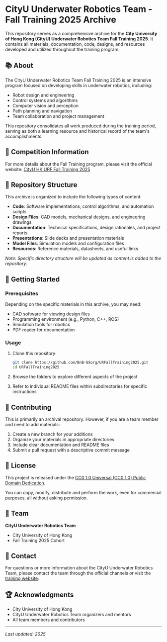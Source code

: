 # CityU Underwater Robotics Team - Fall Training 2025 Archive

This repository serves as a comprehensive archive for the **City University of Hong Kong (CityU) Underwater Robotics Team Fall Training 2025**. It contains all materials, documentation, code, designs, and resources developed and utilized throughout the training program.

## 📚 About

The CityU Underwater Robotics Team Fall Training 2025 is an intensive program focused on developing skills in underwater robotics, including:
- Robot design and engineering
- Control systems and algorithms
- Computer vision and perception
- Path planning and navigation
- Team collaboration and project management

This repository consolidates all work produced during the training period, serving as both a learning resource and historical record of the team's accomplishments.

## 🔗 Competition Information

For more details about the Fall Training program, please visit the official website:
[CityU HK URF Fall Training 2025](https://sites.google.com/view/cityuhkurfalltraining2025/home?authuser=0)

## 📁 Repository Structure

This archive is organized to include the following types of content:

- **Code**: Software implementations, control algorithms, and automation scripts
- **Design Files**: CAD models, mechanical designs, and engineering drawings
- **Documentation**: Technical specifications, design rationales, and project reports
- **Presentations**: Slide decks and presentation materials
- **Model Files**: Simulation models and configuration files
- **Resources**: Reference materials, datasheets, and useful links

*Note: Specific directory structure will be updated as content is added to the repository.*

## 🚀 Getting Started

### Prerequisites

Depending on the specific materials in this archive, you may need:
- CAD software for viewing design files
- Programming environment (e.g., Python, C++, ROS)
- Simulation tools for robotics
- PDF reader for documentation

### Usage

1. Clone this repository:
   ```bash
   git clone https://github.com/BnB-GSorg/URFallTraining2025.git
   cd URFallTraining2025
   ```

2. Browse the folders to explore different aspects of the project
3. Refer to individual README files within subdirectories for specific instructions

## 🤝 Contributing

This is primarily an archival repository. However, if you are a team member and need to add materials:

1. Create a new branch for your additions
2. Organize your materials in appropriate directories
3. Include clear documentation and README files
4. Submit a pull request with a descriptive commit message

## 📄 License

This project is released under the [CC0 1.0 Universal (CC0 1.0) Public Domain Dedication](LICENSE).

You can copy, modify, distribute and perform the work, even for commercial purposes, all without asking permission.

## 👥 Team

**CityU Underwater Robotics Team**
- City University of Hong Kong
- Fall Training 2025 Cohort

## 📧 Contact

For questions or more information about the CityU Underwater Robotics Team, please contact the team through the official channels or visit the [training website](https://sites.google.com/view/cityuhkurfalltraining2025/home?authuser=0).

## 🏆 Acknowledgments

- City University of Hong Kong
- CityU Underwater Robotics Team organizers and mentors
- All team members and contributors

---

*Last updated: 2025*
